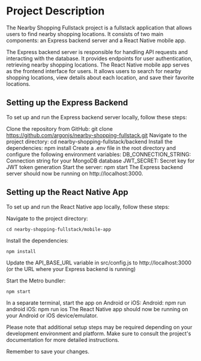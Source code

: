 # Project Description

The Nearby Shopping Fullstack project is a fullstack application that allows
users to find nearby shopping locations. It consists of two main components: an
Express backend server and a React Native mobile app.

The Express backend server is responsible for handling API requests and
interacting with the database. It provides endpoints for user authentication,
retrieving nearby shopping locations.
The React Native mobile app serves as the frontend interface for users. It
allows users to search for nearby shopping locations, view details about each
location, and save their favorite locations.

## Setting up the Express Backend

To set up and run the Express backend server locally, follow these steps:

Clone the repository from GitHub: git clone
https://github.com/argonjs/nearby-shopping-fullstack.git Navigate to the project
directory: cd nearby-shopping-fullstack/backend Install the dependencies: npm
install Create a .env file in the root directory and configure the following
environment variables: DB_CONNECTION_STRING: Connection string for your MongoDB
database JWT_SECRET: Secret key for JWT token generation Start the server: npm
start The Express backend server should now be running on http://localhost:3000.

## Setting up the React Native App

To set up and run the React Native app locally, follow these steps:

Navigate to the project directory:

`cd nearby-shopping-fullstack/mobile-app`

Install the dependencies:

`npm install`

Update the API_BASE_URL variable in src/config.js to http://localhost:3000 (or
the URL where your Express backend is running)

Start the Metro bundler:

`npm start`

In a separate terminal, start the app on Android or iOS: Android: npm run
android iOS: npm run ios The React Native app should now be running on your
Android or iOS device/emulator.

Please note that additional setup steps may be required depending on your
development environment and platform. Make sure to consult the project's
documentation for more detailed instructions.

Remember to save your changes.
